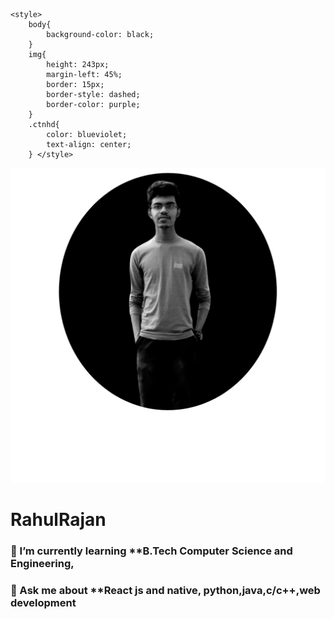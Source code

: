 <!DOCTYPE html>
<html lang="en">
<head>
    <meta charset="UTF-8">
    <meta name="viewport" content="width=device-width, initial-scale=1.0">
  
    <style>
        body{
            background-color: black;
        }
        img{
            height: 243px;
            margin-left: 45%;
            border: 15px;
            border-style: dashed;
            border-color: purple;
        }
        .ctnhd{
            color: blueviolet;
            text-align: center;
        } </style>
</head>
<body>
    <img src="propg.png" alt="">
    <h1 class="ctnhd">RahulRajan</h1>
    <h3 class="ctnhd">🌱 I’m currently learning **B.Tech Computer Science and Engineering,</h3>
    <h3 class="ctnhd">💬 Ask me about **React js and native, python,java,c/c++,web development</h3>
</body>
</html>
